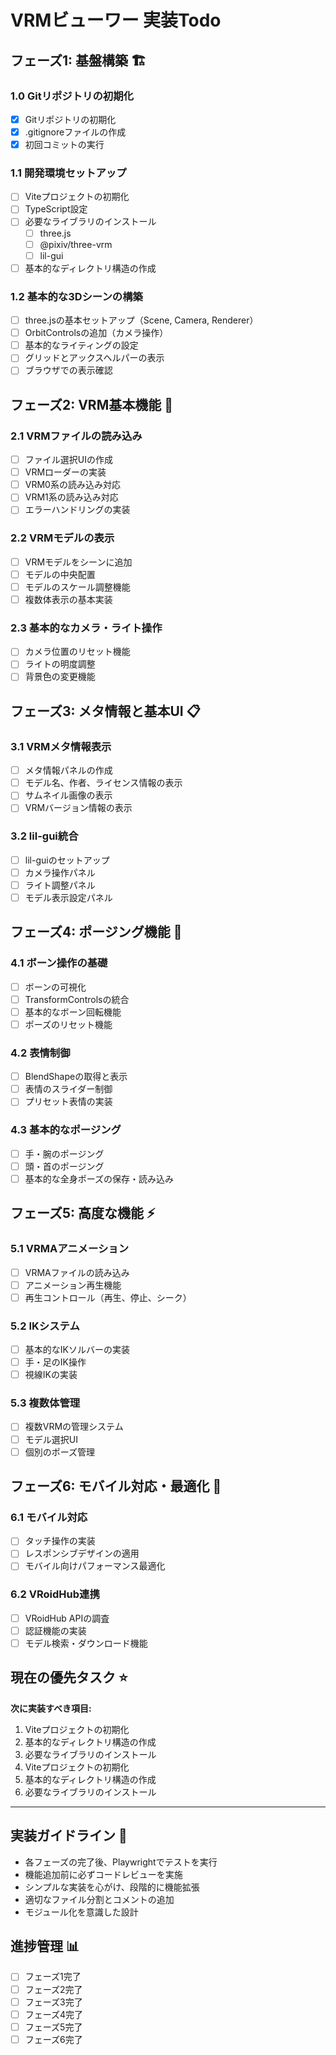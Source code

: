 # VRMビューワー 実装Todo

## フェーズ1: 基盤構築 🏗️

### 1.0 Gitリポジトリの初期化
- [x] Gitリポジトリの初期化
- [x] .gitignoreファイルの作成
- [x] 初回コミットの実行

### 1.1 開発環境セットアップ
- [ ] Viteプロジェクトの初期化
- [ ] TypeScript設定
- [ ] 必要なライブラリのインストール
  - [ ] three.js
  - [ ] @pixiv/three-vrm
  - [ ] lil-gui
- [ ] 基本的なディレクトリ構造の作成

### 1.2 基本的な3Dシーンの構築
- [ ] three.jsの基本セットアップ（Scene, Camera, Renderer）
- [ ] OrbitControlsの追加（カメラ操作）
- [ ] 基本的なライティングの設定
- [ ] グリッドとアックスヘルパーの表示
- [ ] ブラウザでの表示確認

## フェーズ2: VRM基本機能 📱

### 2.1 VRMファイルの読み込み
- [ ] ファイル選択UIの作成
- [ ] VRMローダーの実装
- [ ] VRM0系の読み込み対応
- [ ] VRM1系の読み込み対応
- [ ] エラーハンドリングの実装

### 2.2 VRMモデルの表示
- [ ] VRMモデルをシーンに追加
- [ ] モデルの中央配置
- [ ] モデルのスケール調整機能
- [ ] 複数体表示の基本実装

### 2.3 基本的なカメラ・ライト操作
- [ ] カメラ位置のリセット機能
- [ ] ライトの明度調整
- [ ] 背景色の変更機能

## フェーズ3: メタ情報と基本UI 📋

### 3.1 VRMメタ情報表示
- [ ] メタ情報パネルの作成
- [ ] モデル名、作者、ライセンス情報の表示
- [ ] サムネイル画像の表示
- [ ] VRMバージョン情報の表示

### 3.2 lil-gui統合
- [ ] lil-guiのセットアップ
- [ ] カメラ操作パネル
- [ ] ライト調整パネル
- [ ] モデル表示設定パネル

## フェーズ4: ポージング機能 🎨

### 4.1 ボーン操作の基礎
- [ ] ボーンの可視化
- [ ] TransformControlsの統合
- [ ] 基本的なボーン回転機能
- [ ] ポーズのリセット機能

### 4.2 表情制御
- [ ] BlendShapeの取得と表示
- [ ] 表情のスライダー制御
- [ ] プリセット表情の実装

### 4.3 基本的なポージング
- [ ] 手・腕のポージング
- [ ] 頭・首のポージング
- [ ] 基本的な全身ポーズの保存・読み込み

## フェーズ5: 高度な機能 ⚡

### 5.1 VRMAアニメーション
- [ ] VRMAファイルの読み込み
- [ ] アニメーション再生機能
- [ ] 再生コントロール（再生、停止、シーク）

### 5.2 IKシステム
- [ ] 基本的なIKソルバーの実装
- [ ] 手・足のIK操作
- [ ] 視線IKの実装

### 5.3 複数体管理
- [ ] 複数VRMの管理システム
- [ ] モデル選択UI
- [ ] 個別のポーズ管理

## フェーズ6: モバイル対応・最適化 📱

### 6.1 モバイル対応
- [ ] タッチ操作の実装
- [ ] レスポンシブデザインの適用
- [ ] モバイル向けパフォーマンス最適化

### 6.2 VRoidHub連携
- [ ] VRoidHub APIの調査
- [ ] 認証機能の実装
- [ ] モデル検索・ダウンロード機能

## 現在の優先タスク ⭐

**次に実装すべき項目:**
1. Viteプロジェクトの初期化
2. 基本的なディレクトリ構造の作成
3. 必要なライブラリのインストール
3. Viteプロジェクトの初期化
4. 基本的なディレクトリ構造の作成
5. 必要なライブラリのインストール

---

## 実装ガイドライン 📝

- 各フェーズの完了後、Playwrightでテストを実行
- 機能追加前に必ずコードレビューを実施
- シンプルな実装を心がけ、段階的に機能拡張
- 適切なファイル分割とコメントの追加
- モジュール化を意識した設計

## 進捗管理 📊

- [ ] フェーズ1完了
- [ ] フェーズ2完了  
- [ ] フェーズ3完了
- [ ] フェーズ4完了
- [ ] フェーズ5完了
- [ ] フェーズ6完了

